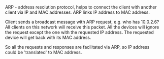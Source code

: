 ARP - address resolution protocol, helps to connect the client with another client via IP and MAC addresses. ARP links IP address to MAC address.

Client sends a broadcast message with ARP request, e.g. who has 10.0.2.6? All clients on this network will receive this packet. All the devices will ignore the request except the one with the requested IP address. The requested device will get back with its MAC address.

So all the requests and responses are facilitated via ARP, so IP address could be 'translated' to MAC address.
